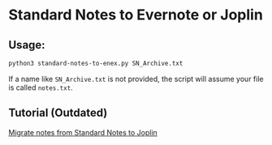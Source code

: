 # Standard Notes to Evernote or Joplin

## Usage:

```bash
python3 standard-notes-to-enex.py SN_Archive.txt
```
If a name like `SN_Archive.txt` is not provided, the script will assume your file is called `notes.txt`.

## Tutorial (Outdated)

[Migrate notes from Standard Notes to Joplin](https://programadorwebvalencia.com/migrate-notes-from-standard-notes-to-joplin/)
